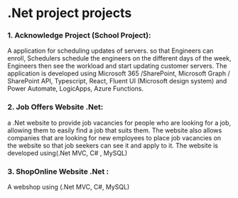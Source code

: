 # .Net project projects
### 1. Acknowledge Project (School Project): 
A application for scheduling updates of servers. so that Engineers can enroll,
Schedulers schedule the engineers on the different days of the week, Engineers then see the
workload and start updating customer servers. 
The application is developed using Microsoft 365 /SharePoint, Microsoft Graph / SharePoint API, Typescript, React, Fluent UI (Microsoft
design system) and Power Automate, LogicApps, Azure Functions. 
### 2. Job Offers Website .Net: 
a .Net website to provide job vacancies for people who are looking for a job,
allowing them to easily find a job that suits them. The website also allows companies that are
looking for new employees to place job vacancies on the website so that job seekers can see it
and apply to it.
The website is developed using(.Net MVC, C# , MySQL)
### 3. ShopOnline Website .Net :
A webshop using (.Net MVC, C#, MySQL)
